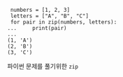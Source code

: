 ```
 numbers = [1, 2, 3]
 letters = ["A", "B", "C"]
 for pair in zip(numbers, letters):
...     print(pair)
...
(1, 'A')
(2, 'B')
(3, 'C')
```

파이썬 문제를 풀기위한 `zip`
